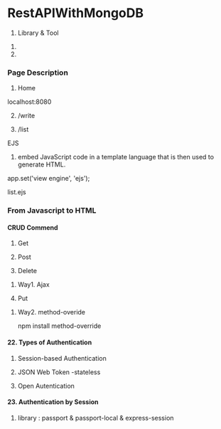 # RestAPIWithMongoDB

1. Library & Tool

1)

2)

### Page Description

1. Home

localhost:8080

2. /write

3. /list

EJS

1. embed JavaScript code in a template language that is then used to generate HTML.

app.set('view engine', 'ejs');

list.ejs

### From Javascript to HTML

#### CRUD Commend

1. Get

2. Post

3. Delete

1) Way1. Ajax

4. Put

1) Way2. method-overide

   npm install method-override

#### 22. Types of Authentication

1. Session-based Authentication

2. JSON Web Token
   -stateless

3. Open Autentication

#### 23. Authentication by Session

1. library : passport & passport-local & express-session
